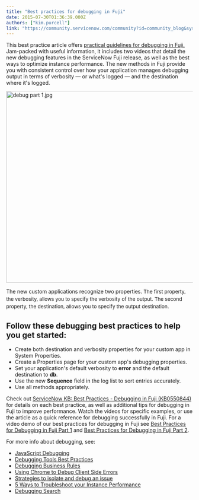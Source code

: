 ```yaml
---
title: "Best practices for debugging in Fuji"
date: 2015-07-30T01:36:39.000Z
authors: ["kim.purcell"]
link: "https://community.servicenow.com/community?id=community_blog&sys_id=681daea5dbd0dbc01dcaf3231f96192b"
---
```

<p>This best practice article offers <a title="i.service-now.com/kb_view.do?sysparm_article=KB0550844" href="https://hi.service-now.com/kb_view.do?sysparm_article=KB0550844">practical guidelines for debugging in Fuji.</a> Jam-packed with useful information, it includes two videos that detail the new debugging features in the ServiceNow Fuji release, as well as the best ways to optimize instance performance. The new methods in Fuji provide you with consistent control over how your application manages debugging output in terms of verbosity — or what's logged — and the destination where it's logged.</p><p></p><p><img   alt="debug part 1.jpg" class="image-0 jive-image" src="9debd40adb9c17049c9ffb651f96197b.iix" style="height: 517px; width: 620px; display: block; margin-left: auto; margin-right: auto;"/></p><p></p><p>The new custom applications recognize two properties. <span style="font-size: 10pt; line-height: 1.5em;">The first property, the verbosity, allows you to specify the verbosity of the output. </span><span style="font-size: 10pt; line-height: 1.5em;">The second property, the destination, allows you to specify the output destination.</span></p><p></p><h2>Follow these debugging best practices to help you get started:</h2><ul><li>Create both destination and verbosity properties for your custom app in System Properties.</li><li>Create a Properties page for your custom app's debugging properties.</li><li>Set your application's default verbosity to <strong>error</strong> and the default destination to <strong>db</strong>.</li><li>Use the new <strong>Sequence</strong> field in the log list to sort entries accurately.</li><li>Use all methods appropriately.</li></ul><p></p><p>Check out <a href="https://hi.service-now.com/kb_view.do?sysparm_article=KB0550844" title="https://hi.service-now.com/kb_view.do?sysparm_article=KB0550844">ServiceNow KB: Best Practices - Debugging in Fuji (KB0550844) </a> for details on each best practice, as well as additional tips for debugging in Fuji to improve performance. Watch the videos for specific examples, or use the article as a quick reference for debugging successfully in Fuji. For a video demo of our best practices for debugging in Fuji see <a title="Best Practices for Debugging in Fuji Part 1" __default_attr="4425" __jive_macro_name="blogpost" class="jive_macro jive_macro_blogpost" data-orig-content="Best Practices for Debugging in Fuji Part 1" href="/community?id=community_blog&sys_id=307dae29dbd0dbc01dcaf3231f9619f2">Best Practices for Debugging in Fuji Part 1</a> and <a title="Best Practices for Debugging in Fuji Part 2" __default_attr="4426" __jive_macro_name="blogpost" class="jive_macro jive_macro_blogpost" data-orig-content="Best Practices for Debugging in Fuji Part 2" href="/community?id=community_blog&sys_id=056eaeaddbd0dbc01dcaf3231f961961">Best Practices for Debugging in Fuji Part 2</a>.</p><p></p><p>For more info about debugging, see:</p><ul><li><a href="http://wiki.servicenow.com/index.php?title=JavaScript_Debugger#gsc.tab=0" target="_blank" title="JavaScript Debugging">JavaScript Debugging</a></li><li><a href="http://wiki.servicenow.com/index.php?title=Debugging_Tools_Best_Practices#gsc.tab=0" target="_blank" title="Debugging Tools Best Practices">Debugging Tools Best Practices</a></li><li><a href="http://wiki.servicenow.com/index.php?title=Debugging_Business_Rules#gsc.tab=0" target="_blank" title="Debugging Business Rules">Debugging Business Rules</a></li><li><a __default_attr="3853" __jive_macro_name="blogpost" class="jive_macro jive_macro_blogpost" data-orig-content="Using Chrome to Debug Client Side Errors" href="/community?id=community_blog&sys_id=5becee65dbd0dbc01dcaf3231f961940" modifiedtitle="true" title="Using Chrome to Debug Client Side Errors">Using Chrome to Debug Client Side Errors</a></li><li><a __default_attr="4268" __jive_macro_name="blogpost" class="jive_macro jive_macro_blogpost" data-orig-content="Strategies to isolate and debug an issue" href="/community?id=community_blog&sys_id=c54ee2addbd0dbc01dcaf3231f961942" modifiedtitle="true" title="Strategies to isolate and debug an issue">Strategies to isolate and debug an issue</a></li><li><a __default_attr="4090" __jive_macro_name="blogpost" class="jive_macro jive_macro_blogpost" data-orig-content="5 Ways to Troubleshoot your Instance Performance" href="/community?id=community_blog&sys_id=a6ecae65dbd0dbc01dcaf3231f961969" modifiedtitle="true" title="5 Ways to Troubleshoot your Instance Performance">5 Ways to Troubleshoot your Instance Performance</a></li><li><a title="Debugging Search" __default_attr="3234" __jive_macro_name="blogpost" class="jive_macro jive_macro_blogpost" data-orig-content="Debugging Search" href="/community?id=community_blog&sys_id=1fdd6ae9dbd0dbc01dcaf3231f96199d">Debugging Search</a></li></ul>